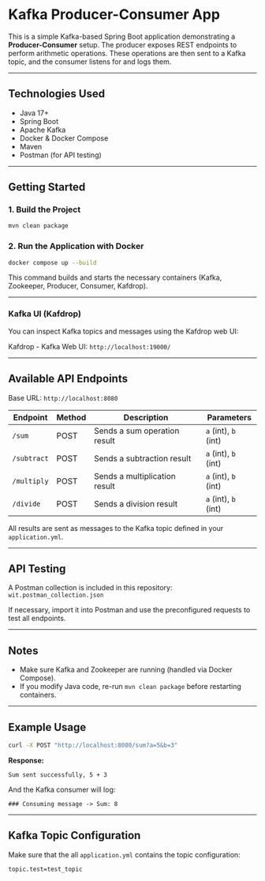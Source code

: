 # Kafka Producer-Consumer App

This is a simple Kafka-based Spring Boot application demonstrating a **Producer-Consumer** setup. The producer exposes REST endpoints to perform arithmetic operations. These operations are then sent to a Kafka topic, and the consumer listens for and logs them.

---

## Technologies Used

* Java 17+
* Spring Boot
* Apache Kafka
* Docker & Docker Compose
* Maven
* Postman (for API testing)

---

## Getting Started

### 1. Build the Project

```bash
mvn clean package
```

### 2. Run the Application with Docker

```bash
docker compose up --build
```

This command builds and starts the necessary containers (Kafka, Zookeeper, Producer, Consumer, Kafdrop).

---

### Kafka UI (Kafdrop)
You can inspect Kafka topics and messages using the Kafdrop web UI:

Kafdrop - Kafka Web UI: `http://localhost:19000/`

---

## Available API Endpoints

Base URL: `http://localhost:8080`

| Endpoint    | Method | Description                   | Parameters           |
| ----------- | ------ | ----------------------------- | -------------------- |
| `/sum`      | POST   | Sends a sum operation result  | `a` (int), `b` (int) |
| `/subtract` | POST   | Sends a subtraction result    | `a` (int), `b` (int) |
| `/multiply` | POST   | Sends a multiplication result | `a` (int), `b` (int) |
| `/divide`   | POST   | Sends a division result       | `a` (int), `b` (int) |

All results are sent as messages to the Kafka topic defined in your `application.yml`.

---

## API Testing

A Postman collection is included in this repository: `wit.postman_collection.json`

If necessary, import it into Postman and use the preconfigured requests to test all endpoints.

---

## Notes

* Make sure Kafka and Zookeeper are running (handled via Docker Compose).
* If you modify Java code, re-run `mvn clean package` before restarting containers.

---

## Example Usage

```bash
curl -X POST "http://localhost:8080/sum?a=5&b=3"
```

**Response:**

```
Sum sent successfully, 5 + 3
```

And the Kafka consumer will log:

```
### Consuming message -> Sum: 8
```

---

## Kafka Topic Configuration

Make sure that the all `application.yml` contains the topic configuration:

```properties
topic.test=test_topic
```
